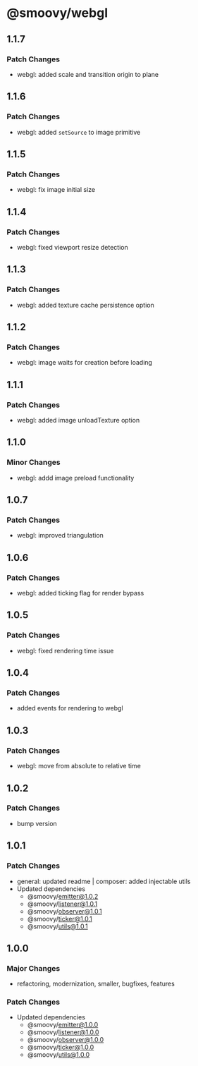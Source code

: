 # @smoovy/webgl

## 1.1.7

### Patch Changes

- webgl: added scale and transition origin to plane

## 1.1.6

### Patch Changes

- webgl: added `setSource` to image primitive

## 1.1.5

### Patch Changes

- webgl: fix image initial size

## 1.1.4

### Patch Changes

- webgl: fixed viewport resize detection

## 1.1.3

### Patch Changes

- webgl: added texture cache persistence option

## 1.1.2

### Patch Changes

- webgl: image waits for creation before loading

## 1.1.1

### Patch Changes

- webgl: added image unloadTexture option

## 1.1.0

### Minor Changes

- webgl: addd image preload functionality

## 1.0.7

### Patch Changes

- webgl: improved triangulation

## 1.0.6

### Patch Changes

- webgl: added ticking flag for render bypass

## 1.0.5

### Patch Changes

- webgl: fixed rendering time issue

## 1.0.4

### Patch Changes

- added events for rendering to webgl

## 1.0.3

### Patch Changes

- webgl: move from absolute to relative time

## 1.0.2

### Patch Changes

- bump version

## 1.0.1

### Patch Changes

- general: updated readme | composer: added injectable utils
- Updated dependencies
  - @smoovy/emitter@1.0.2
  - @smoovy/listener@1.0.1
  - @smoovy/observer@1.0.1
  - @smoovy/ticker@1.0.1
  - @smoovy/utils@1.0.1

## 1.0.0

### Major Changes

- refactoring, modernization, smaller, bugfixes, features

### Patch Changes

- Updated dependencies
  - @smoovy/emitter@1.0.0
  - @smoovy/listener@1.0.0
  - @smoovy/observer@1.0.0
  - @smoovy/ticker@1.0.0
  - @smoovy/utils@1.0.0
